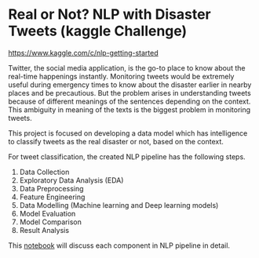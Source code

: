 # Real or Not? NLP with Disaster Tweets (kaggle Challenge)
https://www.kaggle.com/c/nlp-getting-started <br>

Twitter, the social media application, is the go-to place to know about the real-time happenings instantly. Monitoring tweets would be extremely useful during emergency times to know about the disaster earlier in nearby places and be precautious. But the problem arises in understanding tweets because of different meanings of the sentences depending on the context. This ambiguity in meaning of the texts is the biggest problem in monitoring tweets.<br>

This project is focused on developing a data model which has intelligence to classify tweets as the real disaster or not, based on the context. <br>

For tweet classification, the created NLP pipeline has the following steps. <br>
1. Data Collection
2. Exploratory Data Analysis (EDA)
3. Data Preprocessing
4. Feature Engineering
5. Data Modelling (Machine learning and Deep learning models)
6. Model Evaluation
7. Model Comparison
8. Result Analysis

This <a href="https://github.com/anyaviswa/KaggleNlpDisaster-256/blob/master/NLPBinaryClassifier.zip">notebook</a> will discuss each component in NLP pipeline in detail.
